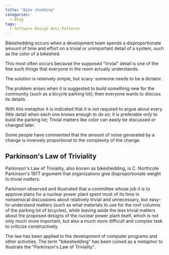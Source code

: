 ```yaml
---
title: "Bike shedding"
categories:
  - Blog
tags:
  - Software Design Anti-Patterns
---
```


Bikeshedding occurs when a development team spends a disproportionate amount of time and effort on a trivial or unimportant detail of a system, such as the color of a bikeshed.

This most often occurs because the supposed "trivial" detail is one of the few such things that everyone in the room actually understands.

The solution is relatively simple, but scary: someone needs to be a dictator. 

The problem arises when it is suggested to build something new for the community (such as a bicycle parking lot); then everyone wants to discuss its details. 

With this metaphor it is indicated that it is not required to argue about every little detail when each one knows enough to do so; it is preferable only to build the parking lot; Trivial matters like color can easily be discussed or changed later.

Some people have commented that the amount of noise generated by a change is inversely proportional to the complexity of the change.

<h2>Parkinson's Law of Triviality</h2>

Parkinson's Law of Triviality, also known as bikeshedding, is C. Northcote Parkinson's 1977 argument that organizations give disproportionate weight to trivial matters.

Parkinson observed and illustrated that a committee whose job it is to approve plans for a nuclear power plant spent most of its time in nonsensical discussions about relatively trivial and unnecessary, but easy-to-understand matters (such as what materials to use for the roof columns of the parking lot of bicycles), while leaving aside the less trivial matters about the proposed designs of the nuclear power plant itself, which is not only much more important, but also a much more difficult and complex task to criticize constructively.

The law has been applied to the development of computer programs and other activities. The term "bikeshedding" has been coined as a metaphor to illustrate the "Parkinson's Law of Triviality".
